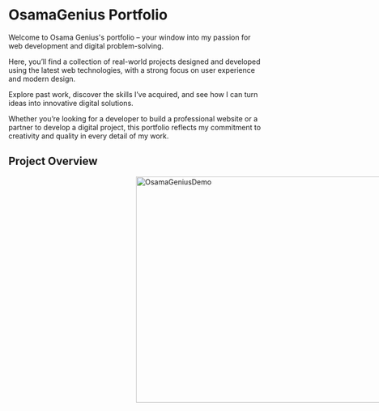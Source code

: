 # OsamaGenius Portfolio
Welcome to Osama Genius's portfolio – your window into my passion for web development and digital problem-solving.

Here, you’ll find a collection of real-world projects designed and developed using the latest web technologies, with a strong focus on user experience and modern design.

Explore past work, discover the skills I’ve acquired, and see how I can turn ideas into innovative digital solutions.

Whether you’re looking for a developer to build a professional website or a partner to develop a digital project, this portfolio reflects my commitment to creativity and quality in every detail of my work.

## Project Overview

<img style="margin: 0 50%" width="626" height="447" alt="OsamaGeniusDemo" src="https://github.com/user-attachments/assets/6c754a33-2b98-47f6-a6fa-1fc8395a583b" />
